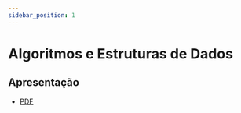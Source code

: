 ```yaml
---
sidebar_position: 1
---
```


# Algoritmos e Estruturas de Dados

## Apresentação
- [PDF](./slides/_000-intro.slides.pdf)


